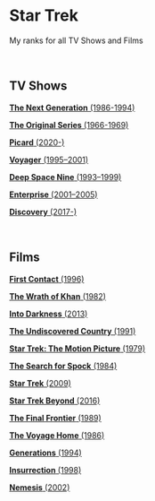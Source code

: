 # Star Trek

My ranks for all TV Shows and Films

<br>

## TV Shows

[**The Next Generation** (1986-1994)](https://www.themoviedb.org/tv/655-star-trek-the-next-generation?language=en-US)

[**The Original Series** (1966-1969)](https://www.themoviedb.org/tv/253-star-trek?language=en-US)

[**Picard** (2020-)](https://www.themoviedb.org/tv/85949-star-trek-picard?language=en-US)

[**Voyager** (1995–2001)](https://www.themoviedb.org/tv/1855-star-trek-voyager?language=en-US)

[**Deep Space Nine** (1993–1999)](https://www.themoviedb.org/tv/580-star-trek-deep-space-nine?language=en-US)

[**Enterprise** (2001–2005)](https://www.themoviedb.org/tv/314-star-trek-enterprise?language=en-US)

[**Discovery** (2017-)](https://www.themoviedb.org/tv/67198-star-trek-discovery?language=en-US)

<br>

## Films

[**First Contact** (1996)](https://www.themoviedb.org/movie/199-star-trek-first-contact?language=en-US)

[**The Wrath of Khan** (1982)](https://www.themoviedb.org/movie/154-star-trek-ii-the-wrath-of-khan?language=en-US)

[**Into Darkness** (2013)](https://www.themoviedb.org/movie/54138-star-trek-into-darkness?language=en-US)

[**The Undiscovered Country** (1991)](https://www.themoviedb.org/movie/174-star-trek-vi-the-undiscovered-country?language=en-US)

[**Star Trek: The Motion Picture** (1979)](https://www.themoviedb.org/movie/152-star-trek-the-motion-picture?language=en-US)

[**The Search for Spock** (1984)](https://www.themoviedb.org/movie/157-star-trek-iii-the-search-for-spock?language=en-US)

[**Star Trek** (2009)](https://www.themoviedb.org/movie/13475-star-trek?language=en-US)

[**Star Trek Beyond** (2016)](https://www.themoviedb.org/movie/188927-star-trek-beyond?language=en-US)

[**The Final Frontier** (1989)](https://www.themoviedb.org/movie/172-star-trek-v-the-final-frontier?language=en-US)

[**The Voyage Home** (1986)](https://www.themoviedb.org/movie/168-star-trek-iv-the-voyage-home?language=en-US)

[**Generations** (1994)](https://www.themoviedb.org/movie/193-star-trek-generations?language=en-US)

[**Insurrection** (1998)](https://www.themoviedb.org/movie/200-star-trek-insurrection?language=en-US)

[**Nemesis** (2002)](https://www.themoviedb.org/movie/201-star-trek-nemesis?language=en-US)

<br>
